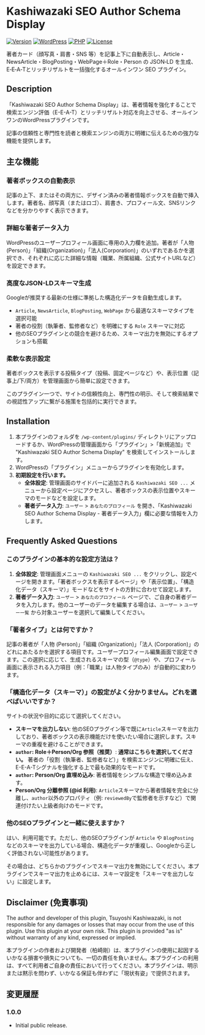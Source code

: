 # Kashiwazaki SEO Author Schema Display

[![Version](https://img.shields.io/badge/Version-1.0.0-orange.svg)](https://github.com/tsuyoshikashiwazaki/wp-plugin-kashiwazaki-seo-author-sd/releases/tag/v1.0.0)
[![WordPress](https://img.shields.io/badge/WordPress-5.8+-blue.svg)](https://wordpress.org/)
[![PHP](https://img.shields.io/badge/PHP-7.4+-purple.svg)](https://www.php.net/)
[![License](https://img.shields.io/badge/License-GPLv2-green.svg)](https://www.gnu.org/licenses/gpl-2.0.html)

著者カード（顔写真・肩書・SNS 等）を記事上下に自動表示し、Article・NewsArticle・BlogPosting・WebPage＋Role・Person の JSON‑LD を生成、E‑E‑A‑Tとリッチリザルトを一括強化するオールインワン SEO プラグイン。

## Description

「Kashiwazaki SEO Author Schema Display」は、著者情報を強化することで検索エンジン評価（E-E-A-T）とリッチリザルト対応を向上させる、オールインワンのWordPressプラグインです。

記事の信頼性と専門性を読者と検索エンジンの両方に明確に伝えるための強力な機能を提供します。

## 主な機能

### 著者ボックスの自動表示
記事の上下、またはその両方に、デザイン済みの著者情報ボックスを自動で挿入します。著者名、顔写真（またはロゴ）、肩書き、プロフィール文、SNSリンクなどを分かりやすく表示できます。

### 詳細な著者データ入力
WordPressのユーザープロフィール画面に専用の入力欄を追加。著者が「人物(Person)」「組織(Organization)」「法人(Corporation)」のいずれであるかを選択でき、それぞれに応じた詳細な情報（職業、所属組織、公式サイトURLなど）を設定できます。

### 高度なJSON-LDスキーマ生成
Googleが推奨する最新の仕様に準拠した構造化データを自動生成します。

- `Article`, `NewsArticle`, `BlogPosting`, `WebPage` から最適なスキーマタイプを選択可能
- 著者の役割（執筆者、監修者など）を明確にする `Role` スキーマに対応
- 他のSEOプラグインとの競合を避けるため、スキーマ出力を無効にするオプションも搭載

### 柔軟な表示設定
著者ボックスを表示する投稿タイプ（投稿、固定ページなど）や、表示位置（記事上/下/両方）を管理画面から簡単に設定できます。

このプラグイン一つで、サイトの信頼性向上、専門性の明示、そして検索結果での視認性アップに繋がる施策を包括的に実行できます。

## Installation

1. 本プラグインのフォルダを `/wp-content/plugins/` ディレクトリにアップロードするか、WordPressの管理画面から「プラグイン」>「新規追加」で "Kashiwazaki SEO Author Schema Display" を検索してインストールします。
2. WordPressの「プラグイン」メニューからプラグインを有効化します。
3. **初期設定を行います。**
   - **全体設定**: 管理画面のサイドバーに追加される `Kashiwazaki SEO ...` メニューから設定ページにアクセスし、著者ボックスの表示位置やスキーマのモードなどを設定します。
   - **著者データ入力**: `ユーザー` > `あなたのプロフィール` を開き、「Kashiwazaki SEO Author Schema Display - 著者データ入力」欄に必要な情報を入力します。

## Frequently Asked Questions

### このプラグインの基本的な設定方法は？

1. **全体設定**: 管理画面メニューの `Kashiwazaki SEO ...` をクリックし、設定ページを開きます。「著者ボックスを表示するページ」や「表示位置」、「構造化データ（スキーマ）」モードなどをサイトの方針に合わせて設定します。
2. **著者データ入力**: `ユーザー` > `あなたのプロフィール` ページで、ご自身の著者データを入力します。他のユーザーのデータを編集する場合は、`ユーザー` > `ユーザー一覧` から対象ユーザーを選択して編集してください。

### 「著者タイプ」とは何ですか？

記事の著者が「人物 (Person)」「組織 (Organization)」「法人 (Corporation)」のどれにあたるかを選択する項目です。ユーザープロフィール編集画面で設定できます。この選択に応じて、生成されるスキーマの型（`@type`）や、プロフィール画面に表示される入力項目（例：「職業」は人物タイプのみ）が自動的に変わります。

### 「構造化データ（スキーマ）」の設定がよく分かりません。どれを選べばいいですか？

サイトの状況や目的に応じて選択してください。

- **スキーマを出力しない**: 他のSEOプラグイン等で既に`Article`スキーマを出力しており、著者ボックスの表示機能だけを使いたい場合に選択します。スキーマの重複を避けることができます。
- **`author`: Role＋Person/Org 参照（推奨）**: **通常はこちらを選択してください。** 著者の「役割（執筆者、監修者など）」を検索エンジンに明確に伝え、E-E-A-Tシグナルを強化する上で最も効果的なモードです。
- **`author`: Person/Org 直埋め込み**: 著者情報をシンプルな構造で埋め込みます。
- **Person/Org 分離参照 (@id 利用)**: `Article`スキーマから著者情報を完全に分離し、`author`以外のプロパティ（例: `reviewedBy`で監修者を示すなど）で関連付けたい上級者向けのモードです。

### 他のSEOプラグインと一緒に使えますか？

はい、利用可能です。ただし、他のSEOプラグインが `Article` や `BlogPosting` などのスキーマを出力している場合、構造化データが重複し、Googleから正しく評価されない可能性があります。

その場合は、どちらかのプラグインでスキーマ出力を無効にしてください。本プラグインでスキーマ出力を止めるには、スキーマ設定を「スキーマを出力しない」に設定します。

## Disclaimer (免責事項)

The author and developer of this plugin, Tsuyoshi Kashiwazaki, is not responsible for any damages or losses that may occur from the use of this plugin. Use this plugin at your own risk. This plugin is provided "as is" without warranty of any kind, expressed or implied.

本プラグインの作者および開発者（柏崎剛）は、本プラグインの使用に起因するいかなる損害や損失についても、一切の責任を負いません。本プラグインの利用は、すべて利用者ご自身の責任において行ってください。本プラグインは、明示または黙示を問わず、いかなる保証も伴わずに「現状有姿」で提供されます。

## 変更履歴

### 1.0.0
* Initial public release.
